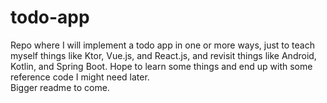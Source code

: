 # todo-app
Repo where I will implement a todo app in one or more ways, just to teach myself things like Ktor, Vue.js, and React.js, and revisit things like Android, Kotlin, and Spring Boot. Hope to learn some things and end up with some reference code I might need later.  
Bigger readme to come.
